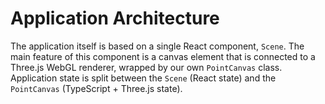 # Application Architecture

The application itself is based on a single React component, `Scene`.
The main feature of this component is a canvas element that is connected to a Three.js WebGL renderer, wrapped by our own `PointCanvas` class.
Application state is split between the `Scene` (React state) and the `PointCanvas` (TypeScript + Three.js state).

